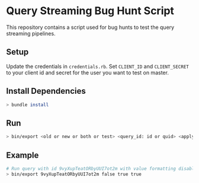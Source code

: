 # Query Streaming Bug Hunt Script
This repository contains a script used for bug hunts to test the query streaming pipelines.

## Setup
Update the credentials in `credentials.rb`. Set `CLIENT_ID` and `CLIENT_SECRET` to your client id and secret for the user you want to test on master.

## Install Dependencies
```bash
> bundle install
```

## Run
```bash
> bin/export <old or new or both or test> <query_id: id or quid> <apply formatting: true or false> <apply vis: true or false> <dev mode: true or false>
```

## Example
```bash
# Run query with id 9vyXupTeatORbyUUI7ot2m with value formatting disabled, vis formatting enabled and dev mode off.
> bin/export 9vyXupTeatORbyUUI7ot2m false true true
```
